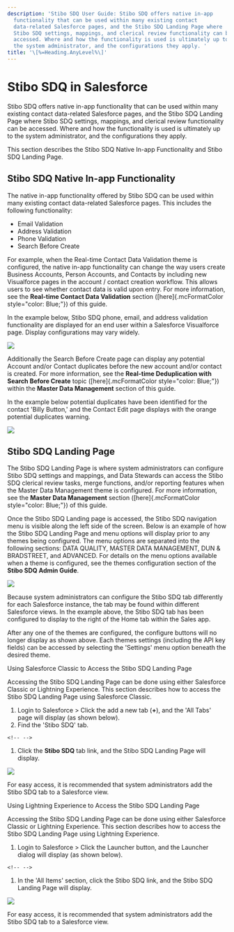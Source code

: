 ```yaml
---
description: 'Stibo SDQ User Guide: Stibo SDQ offers native in-app
  functionality that can be used within many existing contact
  data-related Salesforce pages, and the Stibo SDQ Landing Page where
  Stibo SDQ settings, mappings, and clerical review functionality can be
  accessed. Where and how the functionality is used is ultimately up to
  the system administrator, and the configurations they apply. '
title: '\[%=Heading.AnyLevel%\]'
---
```


Stibo SDQ in Salesforce
=======================

Stibo SDQ offers native in-app functionality that can be used within
many existing contact data-related Salesforce pages, and the Stibo SDQ
Landing Page where Stibo SDQ settings, mappings, and clerical review
functionality can be accessed. Where and how the functionality is used
is ultimately up to the system administrator, and the configurations
they apply.

This section describes the Stibo SDQ Native In-app Functionality and
Stibo SDQ Landing Page.

Stibo SDQ Native In-app Functionality
-------------------------------------

The native in-app functionality offered by Stibo SDQ can be used within
many existing contact data-related Salesforce pages. This includes the
following functionality:

-   Email Validation
-   Address Validation
-   Phone Validation
-   Search Before Create

For example, when the Real-time Contact Data Validation theme is
configured, the native in-app functionality can change the way users
create Business Accounts, Person Accounts, and Contacts by including new
Visualforce pages in the account / contact creation workflow. This
allows users to see whether contact data is valid upon entry. For more
information, see the **Real-time Contact Data Validation** section
([here]{.mcFormatColor style="color: Blue;"}) of this guide.

In the example below, Stibo SDQ phone, email, and address validation
functionality are displayed for an end user within a Salesforce
Visualforce page. Display configurations may vary widely.

![](../../../../Resources/Images/CMDM/User%20Guide/New%20Contact%20Page%20with%20Validation%20and%20Address%20Drop%20down.png)

Additionally the Search Before Create page can display any potential
Account and/or Contact duplicates before the new account and/or contact
is created. For more information, see the **Real-time Deduplication with
Search Before Create** topic ([here]{.mcFormatColor
style="color: Blue;"}) within the **Master Data Management** section of
this guide.

In the example below potential duplicates have been identified for the
contact \'Billy Button,\' and the Contact Edit page displays with the
orange potential duplicates warning.

![](../../../../Resources/Images/CMDM/User%20Guide/SBC%20Potential%20Duplicates.png)

Stibo SDQ Landing Page
----------------------

The Stibo SDQ Landing Page is where system administrators can configure
Stibo SDQ settings and mappings, and Data Stewards can access the Stibo
SDQ clerical review tasks, merge functions, and/or reporting features
when the Master Data Management theme is configured. For more
information, see the **Master Data Management** section
([here]{.mcFormatColor style="color: Blue;"}) of this guide.

Once the Stibo SDQ Landing page is accessed, the Stibo SDQ navigation
menu is visible along the left side of the screen. Below is an example
of how the Stibo SDQ Landing Page and menu options will display prior to
any themes being configured. The menu options are separated into the
following sections: DATA QUALITY, MASTER DATA MANAGEMENT, DUN &
BRADSTREET, and ADVANCED. For details on the menu options available when
a theme is configured, see the themes configuration section of the
**Stibo SDQ Admin Guide**.

![](../../../../Resources/Images/CMDM/User%20Guide/StiboSDQLandingPageNoThemeApplied.png)

Because system administrators can configure the Stibo SDQ tab
differently for each Salesforce instance, the tab may be found within
different Salesforce views. In the example above, the Stibo SDQ tab has
been configured to display to the right of the Home tab within the Sales
app.

After any one of the themes are configured, the configure buttons will
no longer display as shown above. Each themes settings (including the
API key fields) can be accessed by selecting the \'Settings\' menu
option beneath the desired theme.

Using Salesforce Classic to Access the Stibo SDQ Landing Page

Accessing the Stibo SDQ Landing Page can be done using either Salesforce
Classic or Lightning Experience. This section describes how to access
the Stibo SDQ Landing Page using Salesforce Classic.

1.  Login to Salesforce \> Click the add a new tab (**+**), and the
    \'All Tabs\' page will display (as shown below).
2.  Find the \'Stibo SDQ\' tab.

```{=html}
<!-- -->
```
1.  Click the **Stibo SDQ** tab link, and the Stibo SDQ Landing Page
    will display.

![](../../../../Resources/Images/CMDM/AdminGuide/Initial%20Setup/AllTabsClassicViewStiboSDQ.png)

For easy access, it is recommended that system administrators add the
Stibo SDQ tab to a Salesforce view.

Using Lightning Experience to Access the Stibo SDQ Landing Page

Accessing the Stibo SDQ Landing Page can be done using either Salesforce
Classic or Lightning Experience. This section describes how to access
the Stibo SDQ Landing Page using Lightning Experience.

1.  Login to Salesforce \> Click the Launcher button, and the Launcher
    dialog will display (as shown below).

```{=html}
<!-- -->
```
1.  In the \'All Items\' section, click the Stibo SDQ link, and the
    Stibo SDQ Landing Page will display.

![](../../../../Resources/Images/CMDM/User%20Guide/AccessStiboLandingPageLightningExperinceAppLaunch.png)

For easy access, it is recommended that system administrators add the
Stibo SDQ tab to a Salesforce view.
